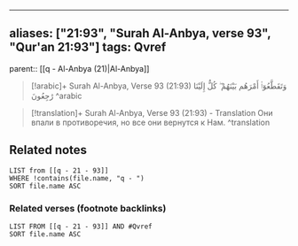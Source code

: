 
---
aliases: ["21:93", "Surah Al-Anbya, verse 93", "Qur'an 21:93"]
tags: Qvref
---

parent:: [[q - Al-Anbya (21)|Al-Anbya]]

> [!arabic]+ Surah Al-Anbya, Verse 93 (21:93)
> <span class="quran-arabic">وَتَقَطَّعُوٓا۟ أَمْرَهُم بَيْنَهُمْ ۖ كُلٌّ إِلَيْنَا رَٰجِعُونَ</span>
^arabic

> [!translation]+ Surah Al-Anbya, Verse 93 (21:93) - Translation
> Они впали в противоречия, но все они вернутся к Нам.
^translation



## Related notes
```dataview
LIST from [[q - 21 - 93]]
WHERE !contains(file.name, "q - ")
SORT file.name ASC
```

### Related verses (footnote backlinks)
```dataview
LIST FROM [[q - 21 - 93]] AND #Qvref
SORT file.name ASC
```

